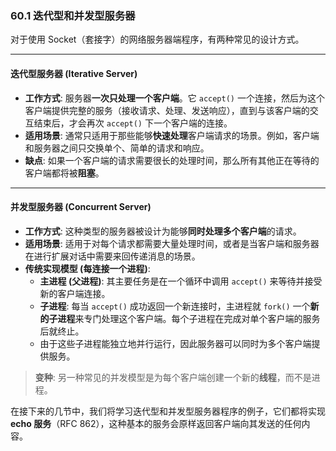 ### **60.1 迭代型和并发型服务器**

对于使用 Socket（套接字）的网络服务器端程序，有两种常见的设计方式。

---
#### **迭代型服务器 (Iterative Server)**

* **工作方式**: 服务器**一次只处理一个客户端**。它 `accept()` 一个连接，然后为这个客户端提供完整的服务（接收请求、处理、发送响应），直到与该客户端的交互结束后，才会再次 `accept()` 下一个客户端的连接。
* **适用场景**: 通常只适用于那些能够**快速处理**客户端请求的场景。例如，客户端和服务器之间只交换单个、简单的请求和响应。
* **缺点**: 如果一个客户端的请求需要很长的处理时间，那么所有其他正在等待的客户端都将被**阻塞**。

---
#### **并发型服务器 (Concurrent Server)**

* **工作方式**: 这种类型的服务器被设计为能够**同时处理多个客户端**的请求。
* **适用场景**: 适用于对每个请求都需要大量处理时间，或者是当客户端和服务器在进行扩展对话中需要来回传递消息的场景。
* **传统实现模型 (每连接一个进程)**:
    * **主进程 (父进程)**: 其主要任务是在一个循环中调用 `accept()` 来等待并接受新的客户端连接。
    * **子进程**: 每当 `accept()` 成功返回一个新连接时，主进程就 `fork()` 一个**新的子进程**来专门处理这个客户端。每个子进程在完成对单个客户端的服务后就终止。
    * 由于这些子进程能独立地并行运行，因此服务器可以同时为多个客户端提供服务。

> **变种**: 另一种常见的并发模型是为每个客户端创建一个新的**线程**，而不是进程。

在接下来的几节中，我们将学习迭代型和并发型服务器程序的例子，它们都将实现 **echo 服务**（RFC 862），这种基本的服务会原样返回客户端向其发送的任何内容。